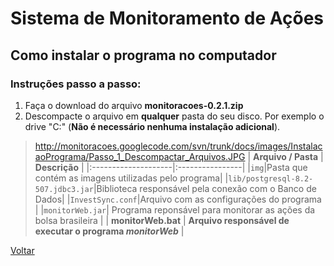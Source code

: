 # Sistema de Monitoramento de Ações #

## Como instalar o programa no computador ##

### Instruções passo a passo: ###

  1. Faça o download do arquivo **monitoracoes-0.2.1.zip**
  1. Descompacte o arquivo em **qualquer** pasta do seu disco. Por exemplo o drive "C:\" (**Não é necessário nenhuma instalação adicional**).
> http://monitoracoes.googlecode.com/svn/trunk/docs/images/InstalacaoPrograma/Passo_1_Descompactar_Arquivos.JPG
| **Arquivo / Pasta** | **Descrição** |
|:--------------------|:----------------|
|`img`|Pasta que contém as imagens utilizadas pelo programa|
|`lib/postgresql-8.2-507.jdbc3.jar`|Biblioteca responsável pela conexão com o Banco de Dados|
|`InvestSync.conf`|Arquivo com as configurações do programa |
|`monitorWeb.jar`| Programa reponsável para monitorar as ações da bolsa brasileira |
| **monitorWeb.bat** | **Arquivo responsável de executar o programa _monitorWeb_** |

[Voltar](PaginaInicial.md)